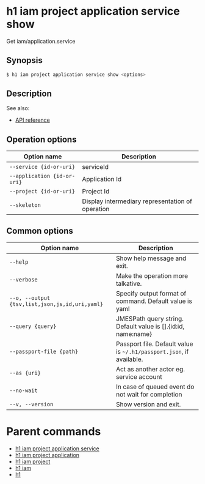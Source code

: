 
# h1 iam project application service show

Get iam/application.service

## Synopsis

```bash
$ h1 iam project application service show <options>
```

## Description

See also:

* [API reference](https://api.hyperone.com/v2/docs#operation/iam_project_application_service_get)

## Operation options

| Option name                     | Description                                      |
| ------------------------------- | ------------------------------------------------ |
| ```--service {id-or-uri}```     | serviceId                                        |
| ```--application {id-or-uri}``` | Application Id                                   |
| ```--project {id-or-uri}```     | Project Id                                       |
| ```--skeleton```                | Display intermediary representation of operation |

## Common options

| Option name                                        | Description                                                              |
| -------------------------------------------------- | ------------------------------------------------------------------------ |
| ```--help```                                       | Show help message and exit.                                              |
| ```--verbose```                                    | Make the operation more talkative.                                       |
| ```--o, --output {tsv,list,json,js,id,uri,yaml}``` | Specify output format of command. Default value is yaml                  |
| ```--query {query}```                              | JMESPath query string. Default value is [].\{id:id, name:name\}          |
| ```--passport-file {path}```                       | Passport file. Default value is ```~/.h1/passport.json```, if available. |
| ```--as {uri}```                                   | Act as another actor eg. service account                                 |
| ```--no-wait```                                    | In case of queued event do not wait for completion                       |
| ```--v, --version```                               | Show version and exit.                                                   |

# Parent commands

* [h1 iam project application service](./../README.md)
* [h1 iam project application](./../../README.md)
* [h1 iam project](./../../../README.md)
* [h1 iam](./../../../../README.md)
* [h1](./../../../../../README.md)
